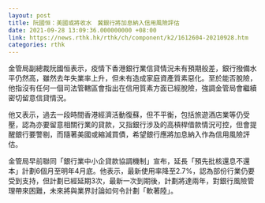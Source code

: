```yaml
---
layout: post
title: 阮國恒：美國或將收水　冀銀行將加息納入信用風險評估
date: 2021-09-28 13:09:36.000000000 +08:00
link: https://news.rthk.hk/rthk/ch/component/k2/1612604-20210928.htm
categories: rthk
---
```


金管局副總裁阮國恒表示，疫情下香港銀行業信貸情況未有預期般差，銀行撥備水平仍然高，雖然去年失業率上升，但未有造成家庭資產質素惡化。至於能否脫險，他指沒有任何一個司法管轄區會指出在信用質素方面已經脫險，強調金管局會繼續密切留意信貸情況。

他又表示，過去一段時間香港經濟活動復蘇，但不平衡，包括旅遊酒店業等仍受壓，認為亦要留意相關行業的貸款，又指銀行涉及的高槓桿借款情況可控，但會提醒銀行要警剔，而隨著美國或縮減買債，希望銀行應將加息納入作為信用風險評估。

金管局早前聯同「銀行業中小企貸款協調機制」宣布，延長「預先批核還息不還本」計劃6個月至明年4月底。他表示，最新使用率降至2.7%，認為部份行業仍要受到支持，但計劃已經延期3次，最新一次到期後，計劃將達兩年，對銀行風險管理帶來困難，未來將與業界討論如何令計劃「軟著陸」。
